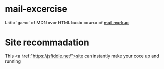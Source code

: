 # mail-excercise
Little 'game' of MDN over HTML basic course of <a href="https://developer.mozilla.org/zh-CN/docs/Learn/HTML/Introduction_to_HTML/Marking_up_a_letter" title="Try it?">mail markup</a>
# Site recommadation
This <a href:"https://jsfiddle.net/">site</a> can instantly make your code up and running
